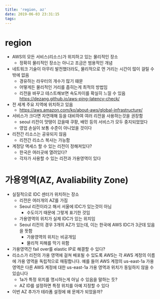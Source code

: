 ```yaml
---
title: 'region, az'
date: 2019-06-03 23:31:15
tags:
---
```


# region
- AWS의 모든 서비스(리소스)가 위치하고 있는 물리적인 장소
    - 정확히 물리적인 장소는 아니고 조금은 범용적인 개념
- 네트워크 기술이 아무리 발전했더라도, 물리적으로 먼 거리는 시간이 많이 걸릴 수 밖에 없음
    - 경유하는 라우터의 개수가 많기 떄문
    - 어떻게든 물리적인 거리를 좁히는게 최적의 방법임
    - 리전을 바꾸고 테스트해보면 속도차이를 확실히 느낄 수 있음 <https://dezang.github.io/aws-ping-latency-check/>
- 전 세계 주요 지역에 위치하고 있음
    - <https://aws.amazon.com/ko/about-aws/global-infrastructure/>
- 서비스가 크다면 자연재해 등을 대비하여 여러 리전을 사용하는것을 권장함
    - seoul 리전이 맛탱이 갔을때 쿠팡, 배민 등의 서비스가 모두 중지되었었다
    - 영업 손실이 보통 수준이 아니었을 것이다
- 리전간 리소스는 공유되지 않음
    - 리전간 리소스 복사는 가능함
- 계정당 액세스 할 수 있는 리전이 정해져있다?
    - 한국은 여러곳에 열려있다?
    - 각자가 사용할 수 있는 리전과 가용영역이 있다

# 가용영역(AZ, Avaliability Zone)
- 실질적으로 IDC 센터가 위치하는 장소
    - 리전은 여러개의 AZ를 가짐
    - Seoul 리전이라고 해서 서울에 IDC가 있는것이 아님
        - 수도이기 때문에 그렇게 표기한 것임
    - 가용영역의 위치가 실제 IDC가 있는 위치임
    - Seoul 리전의 경우 3개의 AZ가 있는데, 이는 한국에 AWS IDC가 3군데 있음을 뜻함
        - 가용영역의 위치는 비공개임
        - 물리적 피해를 막기 위함
- 가용영역간 fail over를 elastic IP로 해결할 수 있다?
-  리소스가 리전의 가용 영역에 걸쳐 배포될 수 있도록 AWS는 각 AWS 계정의 이름에 가용 영역을 독립적으로 매핑합니다. 예를 들어 AWS 계정의 us-east-1a 가용 영역은 다른 AWS 계정에 대한 us-east-1a 가용 영역과 위치가 동일하지 않을 수 있습니다
    - 1a가 특정 위치를 명시하는게 아닐 수 있음을 말하는 듯?
    - AZ ID를 설정하면 특정 위치를 아예 지정할 수 있다
- 이번 AZ 추가가 테라폼 설정에 왜 문제가 되었을까?


<!-- more -->